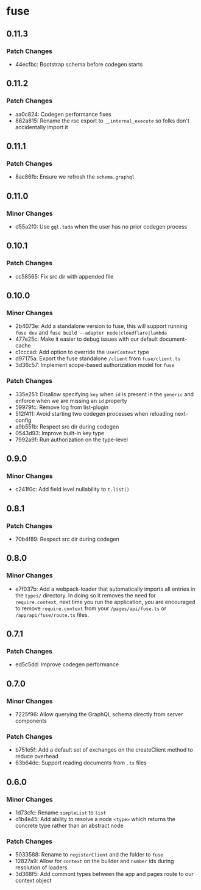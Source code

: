 # fuse

## 0.11.3

### Patch Changes

- 44ecfbc: Bootstrap schema before codegen starts

## 0.11.2

### Patch Changes

- aa0c824: Codegen performance fixes
- 862a815: Rename the rsc export to `__internal_execute` so folks don't accidentally import it

## 0.11.1

### Patch Changes

- 8ac86fb: Ensure we refresh the `schema.graphql`

## 0.11.0

### Minor Changes

- d55a2f0: Use `gql.tada` when the user has no prior codegen process

## 0.10.1

### Patch Changes

- cc58565: Fix src dir with appended file

## 0.10.0

### Minor Changes

- 2b4073e: Add a standalone version to fuse, this will support running `fuse dev` and `fuse build --adapter node|cloudflare|lambda`
- 477e25c: Make it easier to debug issues with our default document-cache
- c1cccad: Add option to override the `UserContext` type
- d97175a: Export the fuse standalone `/client` from `fuse/client.ts`
- 3d36c57: Implement scope-based authorization model for `fuse`

### Patch Changes

- 335e251: Disallow specifying `key` when `id` is present in the `generic` and enforce when we are missing an `id` property
- 59979fc: Remove log from list-plugin
- 512f411: Avoid starting two codegen processes when reloading next-config
- a9b551b: Respect src dir during codegen
- 0543d93: Improve built-in key type
- 7992a9f: Run authorization on the type-level

## 0.9.0

### Minor Changes

- c241f0c: Add field level nullability to `t.list()`

## 0.8.1

### Patch Changes

- 70b4f89: Respect src dir during codegen

## 0.8.0

### Minor Changes

- e7f037b: Add a webpack-loader that automatically imports all entries in the `types/` directory.
  In doing so it removes the need for `require.context`, next time you run the application,
  you are encouraged to remove `require.context` from your `/pages/api/fuse.ts` or `/app/api/fuse/route.ts`
  files.

## 0.7.1

### Patch Changes

- ed5c5dd: Improve codegen performance

## 0.7.0

### Minor Changes

- 7225f96: Allow querying the GraphQL schema directly from server components

### Patch Changes

- b751e5f: Add a default set of exchanges on the createClient method to reduce overhead
- 63b64dc: Support reading documents from `.ts` files

## 0.6.0

### Minor Changes

- 1d73cfc: Rename `simpleList` to `list`
- d1b4e45: Add ability to resolve a node `<type>` which returns the concrete type rather than an abstract node

### Patch Changes

- 5033588: Rename to `registerClient` and the folder to `fuse`
- 12827a9: Allow for `context` on the builder and `number` ids during resolution of loaders
- 3d368f5: Add commont types between the app and pages route to our context object

